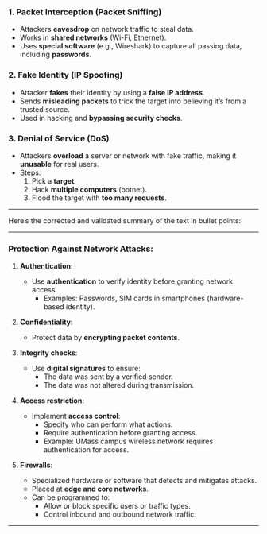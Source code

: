 
### **1. Packet Interception (Packet Sniffing)**

- Attackers **eavesdrop** on network traffic to steal data.
- Works in **shared networks** (Wi-Fi, Ethernet).
- Uses **special software** (e.g., Wireshark) to capture all passing data, including **passwords**.

### **2. Fake Identity (IP Spoofing)**

- Attacker **fakes** their identity by using a **false IP address**.
- Sends **misleading packets** to trick the target into believing it’s from a trusted source.
- Used in hacking and **bypassing security checks**.

### **3. Denial of Service (DoS)**

- Attackers **overload** a server or network with fake traffic, making it **unusable** for real users.
- Steps:
    1. Pick a **target**.
    2. Hack **multiple computers** (botnet).
    3. Flood the target with **too many requests**.
---

Here’s the corrected and validated summary of the text in bullet points:

---

### **Protection Against Network Attacks**:  
1. **Authentication**:  
   - Use **authentication** to verify identity before granting network access.  
     - Examples: Passwords, SIM cards in smartphones (hardware-based identity).  

1. **Confidentiality**:  
   - Protect data by **encrypting packet contents**.  

1. **Integrity checks**:  
   - Use **digital signatures** to ensure:  
     - The data was sent by a verified sender.  
     - The data was not altered during transmission.  

1. **Access restriction**:  
   - Implement **access control**:  
     - Specify who can perform what actions.  
     - Require authentication before granting access.  
     - Example: UMass campus wireless network requires authentication for access.  

5. **Firewalls**:  
   - Specialized hardware or software that detects and mitigates attacks.  
   - Placed at **edge and core networks**.  
   - Can be programmed to:  
     - Allow or block specific users or traffic types.  
     - Control inbound and outbound network traffic.  

---
